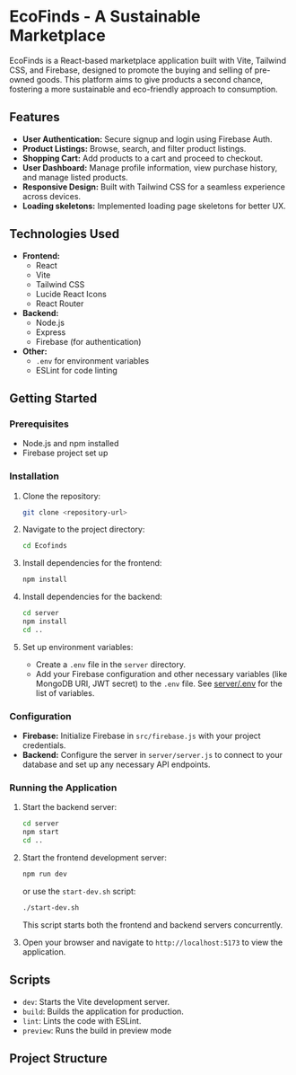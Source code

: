 # EcoFinds - A Sustainable Marketplace

EcoFinds is a React-based marketplace application built with Vite, Tailwind CSS, and Firebase, designed to promote the buying and selling of pre-owned goods. This platform aims to give products a second chance, fostering a more sustainable and eco-friendly approach to consumption.

## Features

-   **User Authentication:** Secure signup and login using Firebase Auth.
-   **Product Listings:** Browse, search, and filter product listings.
-   **Shopping Cart:** Add products to a cart and proceed to checkout.
-   **User Dashboard:** Manage profile information, view purchase history, and manage listed products.
-   **Responsive Design:** Built with Tailwind CSS for a seamless experience across devices.
-   **Loading skeletons:** Implemented loading page skeletons for better UX.

## Technologies Used

-   **Frontend:**
    -   React
    -   Vite
    -   Tailwind CSS
    -   Lucide React Icons
    -   React Router
-   **Backend:**
    -   Node.js
    -   Express
    -   Firebase (for authentication)
-   **Other:**
    -   `.env` for environment variables
    -   ESLint for code linting

## Getting Started

### Prerequisites

-   Node.js and npm installed
-   Firebase project set up

### Installation

1.  Clone the repository:

    ```sh
    git clone <repository-url>
    ```

2.  Navigate to the project directory:

    ```sh
    cd Ecofinds
    ```

3.  Install dependencies for the frontend:

    ```sh
    npm install
    ```

4.  Install dependencies for the backend:

    ```sh
    cd server
    npm install
    cd ..
    ```

5.  Set up environment variables:

    -   Create a `.env` file in the `server` directory.
    -   Add your Firebase configuration and other necessary variables (like MongoDB URI, JWT secret) to the `.env` file.  See [server/.env](server/.env) for the list of variables.

### Configuration

-   **Firebase:** Initialize Firebase in `src/firebase.js` with your project credentials.
-   **Backend:** Configure the server in `server/server.js` to connect to your database and set up any necessary API endpoints.

### Running the Application

1.  Start the backend server:

    ```sh
    cd server
    npm start
    cd ..
    ```

2.  Start the frontend development server:

    ```sh
    npm run dev
    ```

    or use the `start-dev.sh` script:

    ```sh
    ./start-dev.sh
    ```

    This script starts both the frontend and backend servers concurrently.

3.  Open your browser and navigate to `http://localhost:5173` to view the application.

## Scripts

-   `dev`: Starts the Vite development server.
-   `build`: Builds the application for production.
-   `lint`: Lints the code with ESLint.
-   `preview`:  Runs the build in preview mode

## Project Structure
